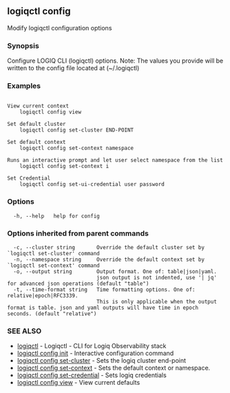 ## logiqctl config

Modify logiqctl configuration options

### Synopsis


Configure  LOGIQ CLI (logiqctl) options. 
Note: The values you provide will be written to the config file located at (~/.logiqctl)


### Examples

```

View current context
	logiqctl config view

Set default cluster
	logiqctl config set-cluster END-POINT

Set default context
	logiqctl config set-context namespace

Runs an interactive prompt and let user select namespace from the list
	logiqctl config set-context i

Set Credential
	logiqctl config set-ui-credential user password

```

### Options

```
  -h, --help   help for config
```

### Options inherited from parent commands

```
  -c, --cluster string       Override the default cluster set by `logiqctl set-cluster' command
  -n, --namespace string     Override the default context set by `logiqctl set-context' command
  -o, --output string        Output format. One of: table|json|yaml. 
                             json output is not indented, use '| jq' for advanced json operations (default "table")
  -t, --time-format string   Time formatting options. One of: relative|epoch|RFC3339. 
                             This is only applicable when the output format is table. json and yaml outputs will have time in epoch seconds. (default "relative")
```

### SEE ALSO

* [logiqctl](logiqctl.md)	 - Logiqctl - CLI for Logiq Observability stack
* [logiqctl config init](logiqctl_config_init.md)	 - Interactive configuration command
* [logiqctl config set-cluster](logiqctl_config_set-cluster.md)	 - Sets the logiq cluster end-point
* [logiqctl config set-context](logiqctl_config_set-context.md)	 - Sets the default context or namespace.
* [logiqctl config set-credential](logiqctl_config_set-credential.md)	 - Sets logiq credentials
* [logiqctl config view](logiqctl_config_view.md)	 - View current defaults

